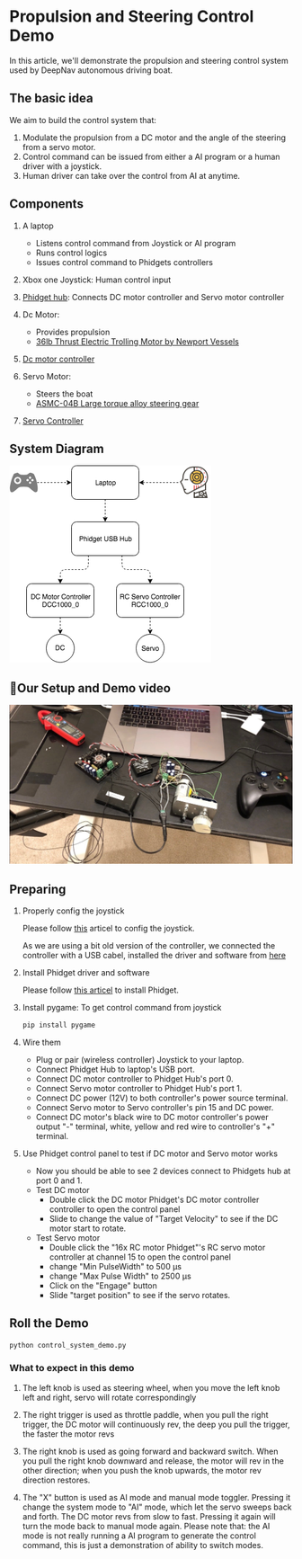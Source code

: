 # Propulsion and Steering Control Demo

In this article, we'll demonstrate the propulsion and steering control system used by DeepNav autonomous driving boat.

## The basic idea

We aim to build the control system that:

1. Modulate the propulsion from a DC motor and the angle of the steering from a servo motor.
1. Control command can be issued from either a AI program or a human driver with a joystick.
1. Human driver can take over the control from AI at anytime.

## Components

1. A laptop
    - Listens control command from Joystick or AI program
    - Runs control logics
    - Issues control command to Phidgets controllers

1. Xbox one Joystick: Human control input
1. [Phidget hub](https://www.phidgets.com/?tier=3&catid=2&pcid=1&prodid=643): Connects DC motor controller and Servo motor controller
1. Dc Motor:
    - Provides propulsion
    - [36lb Thrust Electric Trolling Motor by Newport Vessels](https://www.amazon.com/Newport-Vessels-Saltwater-Electric-Trolling/dp/B00VYP3R82/ref=sr_1_2_sspa?s=boating-water-sports&ie=UTF8&qid=1529959953&sr=1-2-spons&keywords=trolling+motor&psc=1)

1. [Dc motor controller](https://www.phidgets.com/?tier=3&catid=18&pcid=15&prodid=965)

1. Servo Motor:
    - Steers the boat
    - [ASMC-04B Large torque alloy steering gear](https://www.ebay.com/itm/ASMC-04B-Large-torque-alloy-steering-gear-12V-24V-180kg-cm-Large-robot-arm/302426072650?ssPageName=STRK%3AMEBIDX%3AIT&_trksid=p2060353.m2749.l2649)

1. [Servo Controller](https://www.phidgets.com/?tier=3&catid=21&pcid=18&prodid=1015)

## System Diagram

![](images/control_system_diagram.png)

## Our Setup and Demo video

[![](images/IMG_1445.jpg)](https://youtu.be/04RkUX4lYTs)

## Preparing

1. Properly config the joystick

    Please follow [this](https://newatlas.com/how-to-use-xbox-one-controller-mac/47159/) articel to config the joystick.

    As we are using a bit old version of the controller, we connected the controller with a USB cabel, installed the driver and software from [here](https://github.com/360Controller/360Controller/)

1. Install Phidget driver and software

    Please follow [this articel](https://www.phidgets.com/docs/Software_Overview) to install Phidget.

1. Install pygame: To get control command from joystick

    ``` bash
    pip install pygame
    ```

1. Wire them

    - Plug or pair (wireless controller) Joystick to your laptop.
    - Connect Phidget Hub to laptop's USB port.
    - Connect DC motor controller to Phidget Hub's port 0.
    - Connect Servo motor controller to Phidget Hub's port 1.
    - Connect DC power (12V) to both controller's power source terminal.
    - Connect Servo motor to Servo controller's pin 15 and DC power.
    - Connect DC motor's black wire to DC motor controller's power output "-" terminal, white, yellow and red wire to controller's "+" terminal.

1. Use Phidget control panel to test if DC motor and Servo motor works

    - Now you should be able to see 2 devices connect to Phidgets hub at port 0 and 1.
    - Test DC motor
        - Double click the DC motor Phidget's DC motor controller controller to open the control panel
        - Slide to change the value of "Target Velocity" to see if the DC motor start to rotate.
    - Test Servo motor
        - Double click the "16x RC motor Phidget"'s RC servo motor controller at channel 15 to open the control panel
        - change "Min PulseWidth" to 500 μs
        - change "Max Pulse Width" to 2500 μs
        - Click on the "Engage" button
        - Slide "target position" to see if the servo rotates.

## Roll the Demo

``` bash
python control_system_demo.py
```

### What to expect in this demo

1. The left knob is used as steering wheel, when you move the left knob left and right, servo will rotate correspondingly

1. The right trigger is used as throttle paddle, when you pull the right trigger, the DC motor will continuously rev, the deep you pull the trigger, the faster the motor revs

1. The right knob is used as going forward and backward switch. When you pull the right knob downward and release, the motor will rev in the other direction; when you push the knob upwards, the motor rev direction restores.

1. The "X" button is used as AI mode and manual mode toggler. Pressing it change the system mode to "AI" mode, which let the servo sweeps back and forth. The DC motor revs from slow to fast. Pressing it again will turn the mode back to manual mode again. Please note that: the AI mode is not really running a AI program to generate the control command, this is just a demonstration of ability to switch modes.